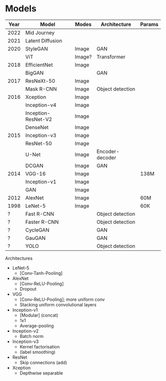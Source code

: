# Models

| Year | Model               | Modes  | Architecture     | Params |
| ---- | ------------------- | ------ | ---------------- | ------ |
| 2022 | Mid Journey         |        |                  |        |
| 2021 | Latent Diffusion    |
| 2020 | StyleGAN            | Image  | GAN              |
|      | ViT                 | Image? | Transformer      |        |
| 2018 | EfficientNet        | Image  |
|      | BigGAN              |        | GAN              |        |
| 2017 | ResNeXt-50          | Image  |
|      | Mask R-CNN          | Image  | Object detection |        |
| 2016 | Xception            | Image  |
|      | Inception-v4        | Image  |
|      | Inception-ResNet-V2 | Image  |
|      | DenseNet            | Image  |
| 2015 | Inception-v3        | Image  |
|      | ResNet-50           | Image  |
|      | U-Net               | Image  | Encoder-decoder  |        |
|      | DCGAN               | Image  | GAN              |        |
| 2014 | VGG-16              | Image  |                  | 138M   |
|      | Inception-v1        | Image  |
|      | GAN                 | Image  |                  |        |
| 2012 | AlexNet             | Image  |                  | 60M    |
| 1998 | LeNet-5             | Image  |                  | 60K    |
| ?    | Fast R-CNN          |        | Object detection |        |
| ?    | Faster R-CNN        |        | Object detection |        |
| ?    | CycleGAN            |        | GAN              |        |
| ?    | GauGAN              |        | GAN              |        |
| ?    | YOLO                |        | Object detection |        |

Architectures

- LeNet-5
  - [Conv-Tanh-Pooling]
- AlexNet
  - [Conv-ReLU-Pooling]
  - Dropout
- VGG
  - [Conv-ReLU-Pooling]; more uniform conv
  - Stacking uniform convolutional layers
- Inception-v1
  - [Modular] (concat)
  - 1x1
  - Average-pooling
- Inception-v2
  - Batch norm
- Inception-v3
  - Kernel factorisation
  - (label smoothing)
- ResNet
  - Skip connections (add)
- Xception
  - Depthwise separable
